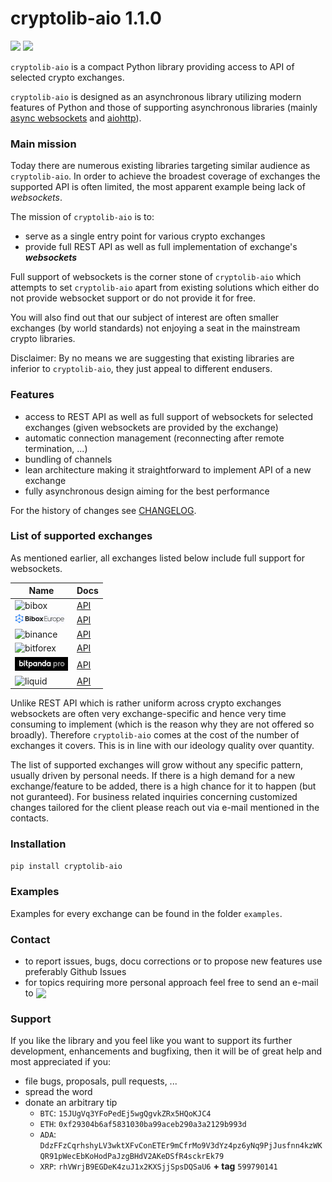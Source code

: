 # cryptolib-aio 1.1.0

[![](https://img.shields.io/badge/python-3.6-blue.svg)](https://www.python.org/downloads/release/python-365/) [![](https://img.shields.io/badge/python-3.7-blue.svg)](https://www.python.org/downloads/release/python-374/)

`cryptolib-aio` is a compact Python library providing access to API of selected crypto exchanges.

`cryptolib-aio` is designed as an asynchronous library utilizing modern features of Python and those of supporting asynchronous libraries (mainly [async websockets](https://websockets.readthedocs.io/en/stable/) and [aiohttp](https://aiohttp.readthedocs.io/en/stable/)).

### Main mission
Today there are numerous existing libraries targeting similar audience as `cryptolib-aio`. In order to achieve the broadest coverage of exchanges the supported API is often limited, the most apparent example being lack of _websockets_.  

The mission of `cryptolib-aio` is to:

- serve as a single entry point for various crypto exchanges
- provide full REST API as well as full implementation of exchange's _**websockets**_

Full support of websockets is the corner stone of `cryptolib-aio` which attempts to set `cryptolib-aio` apart from existing solutions which either do not provide websocket support or do not provide it for free.

You will also find out that our subject of interest are often smaller exchanges (by world standards) not enjoying a seat in the mainstream crypto libraries.

Disclaimer: By no means we are suggesting that existing libraries are inferior to `cryptolib-aio`, they just appeal to different endusers.

### Features
- access to REST API as well as full support of websockets for selected exchanges (given websockets are provided by the exchange)
- automatic connection management (reconnecting after remote termination, ...)
- bundling of channels 
- lean architecture making it straightforward to implement API of a new exchange
- fully asynchronous design aiming for the best performance

For the history of changes see [CHANGELOG](https://github.com/nardew/bitpanda-aio/blob/master/CHANGELOG.md).

### List of supported exchanges

As mentioned earlier, all exchanges listed below include full support for websockets.

| Name | Docs |
| --- | --- |
| ![bibox](https://user-images.githubusercontent.com/51840849/77257418-3262b000-6c85-11ea-8fb8-20bdf20b3592.jpg) | [API](https://biboxcom.github.io/en/restful_intro.html#t0) |
| ![bibox_europe](https://raw.githubusercontent.com/nardew/cryptolib-aio/docu/images/bibox_europe.png) | [API](https://github.com/BiboxEurope/API_Docs_en) |
| ![binance](https://user-images.githubusercontent.com/1294454/29604020-d5483cdc-87ee-11e7-94c7-d1a8d9169293.jpg) | [API](https://binance-docs.github.io/apidocs/spot/en/#change-log) | 
| ![bitforex](https://user-images.githubusercontent.com/1294454/44310033-69e9e600-a3d8-11e8-873d-54d74d1bc4e4.jpg) | [API](https://github.com/githubdev2020/API_Doc_en/wiki) |
| ![bitpanda](https://raw.githubusercontent.com/nardew/cryptolib-aio/docu/images/bitpanda.png) | [API](https://developers.bitpanda.com/exchange/) |
| ![liquid](https://user-images.githubusercontent.com/1294454/45798859-1a872600-bcb4-11e8-8746-69291ce87b04.jpg) | [API](https://developers.liquid.com) |

Unlike REST API which is rather uniform across crypto exchanges websockets are often very exchange-specific and hence very time consuming to implement (which is the reason why they are not offered so broadly). Therefore `cryptolib-aio` comes at the cost of the number of exchanges it covers. This is in line with our ideology quality over quantity.

The list of supported exchanges will grow without any specific pattern, usually driven by personal needs. If there is a high demand for a new exchange/feature to be added, there is a high chance for it to happen (but not guranteed). For business related inquiries concerning customized changes tailored for the client please reach out via e-mail mentioned in the contacts.

### Installation
```bash
pip install cryptolib-aio
```

### Examples

Examples for every exchange can be found in the folder `examples`.

### Contact

- to report issues, bugs, docu corrections or to propose new features use preferably Github Issues
- for topics requiring more personal approach feel free to send an e-mail to <img src="http://safemail.justlikeed.net/e/8701dfa9bd62d1de196684aa746f9d32.png" border="0" align="absbottom">

### Support

If you like the library and you feel like you want to support its further development, enhancements and bugfixing, then it will be of great help and most appreciated if you:
- file bugs, proposals, pull requests, ...
- spread the word
- donate an arbitrary tip
  * `BTC`: `15JUgVq3YFoPedEj5wgQgvkZRx5HQoKJC4`
  * `ETH`: `0xf29304b6af5831030ba99aceb290a3a2129b993d`
  * `ADA`: `DdzFFzCqrhshyLV3wktXFvConETEr9mCfrMo9V3dYz4pz6yNq9PjJusfnn4kzWKQR91pWecEbKoHodPaJzgBHdV2AKeDSfR4sckrEk79`
  * `XRP`: `rhVWrjB9EGDeK4zuJ1x2KXSjjSpsDQSaU6` **+ tag** `599790141`
